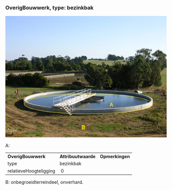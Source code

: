 ### OverigBouwwerk, type: bezinkbak

![](media/58f89a404011e0a04339b08995ee4bdd5ba50d1b.jpg)

A:

|                        |                     |                 |
|------------------------|---------------------|-----------------|
| **OverigBouwwerk**     | **Attribuutwaarde** | **Opmerkingen** |
| type                   | bezinkbak           |                 |
| relatieveHoogteligging |  0                  |                 |

B: onbegroeidterreindeel, onverhard.
